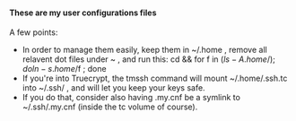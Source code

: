 #### These are my user configurations files

A few points:

* In order to manage them easily, keep them in ~/.home , remove all relavent dot files under ~ , and run this: cd && for f in $(ls -A .home/); do ln -s .home/$f ; done
* If you're into Truecrypt, the tmssh command will mount ~/.home/.ssh.tc into ~/.ssh/ , and will let you keep your keys safe.
* If you do that, consider also having .my.cnf be a symlink to ~/.ssh/.my.cnf (inside the tc volume of course).
